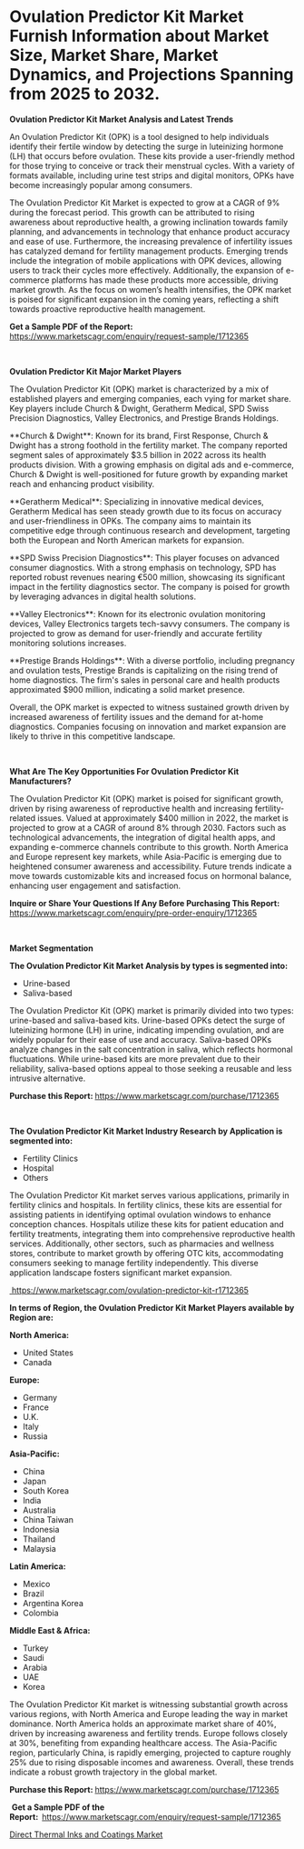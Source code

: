 <p><h1>Ovulation Predictor Kit Market Furnish Information about Market Size, Market Share, Market Dynamics, and Projections Spanning from 2025 to 2032.</h1></p><p><strong>Ovulation Predictor Kit Market Analysis and Latest Trends</strong></p>
<p><p>An Ovulation Predictor Kit (OPK) is a tool designed to help individuals identify their fertile window by detecting the surge in luteinizing hormone (LH) that occurs before ovulation. These kits provide a user-friendly method for those trying to conceive or track their menstrual cycles. With a variety of formats available, including urine test strips and digital monitors, OPKs have become increasingly popular among consumers.</p><p>The Ovulation Predictor Kit Market is expected to grow at a CAGR of 9% during the forecast period. This growth can be attributed to rising awareness about reproductive health, a growing inclination towards family planning, and advancements in technology that enhance product accuracy and ease of use. Furthermore, the increasing prevalence of infertility issues has catalyzed demand for fertility management products. Emerging trends include the integration of mobile applications with OPK devices, allowing users to track their cycles more effectively. Additionally, the expansion of e-commerce platforms has made these products more accessible, driving market growth. As the focus on women’s health intensifies, the OPK market is poised for significant expansion in the coming years, reflecting a shift towards proactive reproductive health management.</p></p>
<p><strong>Get a Sample PDF of the Report:&nbsp;</strong> <a href="https://www.marketscagr.com/enquiry/request-sample/1712365?utm_campaign=2529&utm_medium=2&utm_source=Github&utm_content=ia&utm_term=28032025&utm_id=ovulation-predictor-kit">https://www.marketscagr.com/enquiry/request-sample/1712365</a></p>
<p>&nbsp;</p>
<p><strong>Ovulation Predictor Kit Major Market Players</strong></p>
<p><p>The Ovulation Predictor Kit (OPK) market is characterized by a mix of established players and emerging companies, each vying for market share. Key players include Church & Dwight, Geratherm Medical, SPD Swiss Precision Diagnostics, Valley Electronics, and Prestige Brands Holdings.</p><p>**Church & Dwight**: Known for its brand, First Response, Church & Dwight has a strong foothold in the fertility market. The company reported segment sales of approximately $3.5 billion in 2022 across its health products division. With a growing emphasis on digital ads and e-commerce, Church & Dwight is well-positioned for future growth by expanding market reach and enhancing product visibility.</p><p>**Geratherm Medical**: Specializing in innovative medical devices, Geratherm Medical has seen steady growth due to its focus on accuracy and user-friendliness in OPKs. The company aims to maintain its competitive edge through continuous research and development, targeting both the European and North American markets for expansion.</p><p>**SPD Swiss Precision Diagnostics**: This player focuses on advanced consumer diagnostics. With a strong emphasis on technology, SPD has reported robust revenues nearing €500 million, showcasing its significant impact in the fertility diagnostics sector. The company is poised for growth by leveraging advances in digital health solutions.</p><p>**Valley Electronics**: Known for its electronic ovulation monitoring devices, Valley Electronics targets tech-savvy consumers. The company is projected to grow as demand for user-friendly and accurate fertility monitoring solutions increases. </p><p>**Prestige Brands Holdings**: With a diverse portfolio, including pregnancy and ovulation tests, Prestige Brands is capitalizing on the rising trend of home diagnostics. The firm's sales in personal care and health products approximated $900 million, indicating a solid market presence.</p><p>Overall, the OPK market is expected to witness sustained growth driven by increased awareness of fertility issues and the demand for at-home diagnostics. Companies focusing on innovation and market expansion are likely to thrive in this competitive landscape.</p></p>
<p>&nbsp;</p>
<p><strong>What Are The Key Opportunities For Ovulation Predictor Kit Manufacturers?</strong></p>
<p><p>The Ovulation Predictor Kit (OPK) market is poised for significant growth, driven by rising awareness of reproductive health and increasing fertility-related issues. Valued at approximately $400 million in 2022, the market is projected to grow at a CAGR of around 8% through 2030. Factors such as technological advancements, the integration of digital health apps, and expanding e-commerce channels contribute to this growth. North America and Europe represent key markets, while Asia-Pacific is emerging due to heightened consumer awareness and accessibility. Future trends indicate a move towards customizable kits and increased focus on hormonal balance, enhancing user engagement and satisfaction.</p></p>
<p><strong>Inquire or Share Your Questions If Any Before Purchasing This Report:</strong> <a href="https://www.marketscagr.com/enquiry/pre-order-enquiry/1712365?utm_campaign=2529&utm_medium=2&utm_source=Github&utm_content=ia&utm_term=28032025&utm_id=ovulation-predictor-kit">https://www.marketscagr.com/enquiry/pre-order-enquiry/1712365</a></p>
<p>&nbsp;</p>
<p><strong>Market Segmentation</strong></p>
<p><strong>The Ovulation Predictor Kit Market Analysis by types is segmented into:</strong></p>
<p><ul><li>Urine-based</li><li>Saliva-based</li></ul></p>
<p><p>The Ovulation Predictor Kit (OPK) market is primarily divided into two types: urine-based and saliva-based kits. Urine-based OPKs detect the surge of luteinizing hormone (LH) in urine, indicating impending ovulation, and are widely popular for their ease of use and accuracy. Saliva-based OPKs analyze changes in the salt concentration in saliva, which reflects hormonal fluctuations. While urine-based kits are more prevalent due to their reliability, saliva-based options appeal to those seeking a reusable and less intrusive alternative.</p></p>
<p><strong>Purchase this Report:&nbsp;</strong><a href="https://www.marketscagr.com/purchase/1712365?utm_campaign=2529&utm_medium=2&utm_source=Github&utm_content=ia&utm_term=28032025&utm_id=ovulation-predictor-kit">https://www.marketscagr.com/purchase/1712365</a></p>
<p>&nbsp;</p>
<p><strong>The Ovulation Predictor Kit Market Industry Research by Application is segmented into:</strong></p>
<p><ul><li>Fertility Clinics</li><li>Hospital</li><li>Others</li></ul></p>
<p><p>The Ovulation Predictor Kit market serves various applications, primarily in fertility clinics and hospitals. In fertility clinics, these kits are essential for assisting patients in identifying optimal ovulation windows to enhance conception chances. Hospitals utilize these kits for patient education and fertility treatments, integrating them into comprehensive reproductive health services. Additionally, other sectors, such as pharmacies and wellness stores, contribute to market growth by offering OTC kits, accommodating consumers seeking to manage fertility independently. This diverse application landscape fosters significant market expansion.</p></p>
<p><a href="https://www.marketscagr.com/ovulation-predictor-kit-r1712365?utm_campaign=2529&utm_medium=2&utm_source=Github&utm_content=ia&utm_term=28032025&utm_id=ovulation-predictor-kit">&nbsp;https://www.marketscagr.com/ovulation-predictor-kit-r1712365</a></p>
<p><strong>In terms of Region, the Ovulation Predictor Kit Market Players available by Region are:</strong></p>
<p>
    <p> <strong> North America: </strong>
        <ul>
            <li>United States</li>
            <li>Canada</li>
        </ul>
        </p> 
    <p> <strong> Europe: </strong>
        <ul>
            <li>Germany</li>
            <li>France</li>
            <li>U.K.</li>
            <li>Italy</li>
            <li>Russia</li>
        </ul>
        </p> 
    <p> <strong> Asia-Pacific: </strong>
        <ul>
            <li>China</li>
            <li>Japan</li>
            <li>South Korea</li>
            <li>India</li>
            <li>Australia</li>
            <li>China Taiwan</li>
            <li>Indonesia</li>
            <li>Thailand</li>
            <li>Malaysia</li>
        </ul>
        </p> 
    <p> <strong> Latin America: </strong>
        <ul>
            <li>Mexico</li>
            <li>Brazil</li>
            <li>Argentina Korea</li>
            <li>Colombia</li>
        </ul>
        </p> 
    <p> <strong> Middle East & Africa: </strong>
        <ul>
            <li>Turkey</li>
            <li>Saudi</li>
            <li>Arabia</li>
            <li>UAE</li>
            <li>Korea</li>
        </ul>
    </p>
    </p>
<p><p>The Ovulation Predictor Kit market is witnessing substantial growth across various regions, with North America and Europe leading the way in market dominance. North America holds an approximate market share of 40%, driven by increasing awareness and fertility trends. Europe follows closely at 30%, benefiting from expanding healthcare access. The Asia-Pacific region, particularly China, is rapidly emerging, projected to capture roughly 25% due to rising disposable incomes and awareness. Overall, these trends indicate a robust growth trajectory in the global market.</p></p>
<p><strong>Purchase this Report: </strong><a href="https://www.marketscagr.com/purchase/1712365?utm_campaign=2529&utm_medium=2&utm_source=Github&utm_content=ia&utm_term=28032025&utm_id=ovulation-predictor-kit">https://www.marketscagr.com/purchase/1712365</a></p>
<p>&nbsp;<strong>Get a Sample PDF of the Report:&nbsp;&nbsp;</strong><a href="https://www.marketscagr.com/enquiry/request-sample/1712365?utm_campaign=2529&utm_medium=2&utm_source=Github&utm_content=ia&utm_term=28032025&utm_id=ovulation-predictor-kit">https://www.marketscagr.com/enquiry/request-sample/1712365</a></p>
<p><strong></strong></p>
<p><p><a href="https://github.com/dmitriyvo6rog/Market-Research-Report-List-1/blob/main/direct-thermal-inks-and-coatings-market.md?utm_campaign=2529&utm_medium=2&utm_source=Github&utm_content=ia&utm_term=28032025&utm_id=ovulation-predictor-kit">Direct Thermal Inks and Coatings Market</a></p></p>